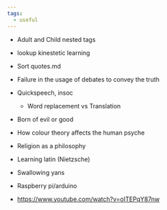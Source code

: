 ```yaml
---
tags:
  - useful
---
```

- Adult and Child nested tags
- lookup kinestetic learning
- Sort quotes.md

- Failure in the usage of debates to convey the truth
- Quickspeech, insoc
	- Word replacement vs Translation
- Born of evil or good
- How colour theory affects the human psyche
- Religion as a philosophy
- Learning latin (Nietzsche)
- Swallowing yans
- Raspberry pi/arduino
- https://www.youtube.com/watch?v=oITEPqY87nw
